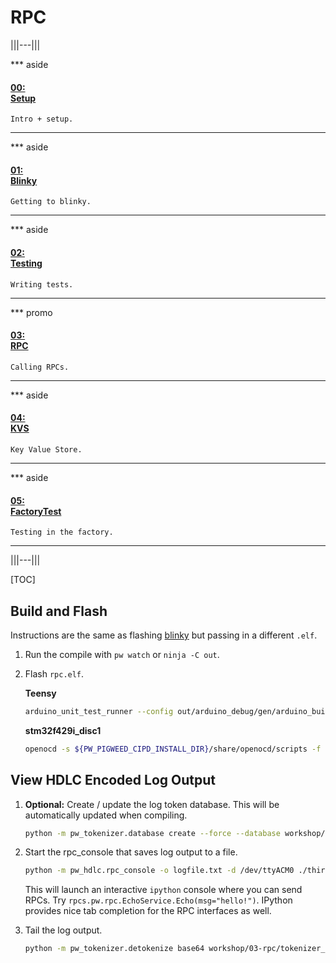 # RPC

|||---|||

*** aside
#### [00: <br/> Setup](/workshop/README.md)

`Intro + setup.`
***

*** aside
#### [01: <br/> Blinky](/workshop/01-blinky/README.md)

`Getting to blinky.`
***

*** aside
#### [02: <br/> Testing](/workshop/02-string-functions/README.md)

`Writing tests.`
***

*** promo
#### [03: <br/> RPC](/workshop/03-rpc/README.md)

`Calling RPCs.`
***

*** aside
#### [04: <br/> KVS](/workshop/04-kvs/README.md)

`Key Value Store.`
***

*** aside
#### [05: <br/> FactoryTest](/workshop/05-factory-test/README.md)

`Testing in the factory.`
***

|||---|||

[TOC]

## Build and Flash

Instructions are the same as flashing [blinky](/workshop/01-blinky/README.md)
but passing in a different `.elf`.

1. Run the compile with `pw watch` or `ninja -C out`.

1. Flash `rpc.elf`.

   **Teensy**

   ```sh
   arduino_unit_test_runner --config out/arduino_debug/gen/arduino_builder_config.json --upload-tool teensyloader --verbose --flash-only out/arduino_debug/obj/workshop/03-rpc/bin/rpc.elf
   ```

   **stm32f429i_disc1**

   ```sh
   openocd -s ${PW_PIGWEED_CIPD_INSTALL_DIR}/share/openocd/scripts -f ${PW_ROOT}/targets/stm32f429i-disc1/py/stm32f429i_disc1_utils/openocd_stm32f4xx.cfg -c "program out/arduino_debug/obj/workshop/03-rpc/bin/rpc.elf reset exit"
   ```

## View HDLC Encoded Log Output

1. **Optional:** Create / update the log token database. This will be
   automatically updated when compiling.

   ```sh
   python -m pw_tokenizer.database create --force --database workshop/03-rpc/tokenizer_database.csv out/arduino_debug/obj/workshop/03-rpc/bin/rpc.elf
   ```

1. Start the rpc_console that saves log output to a file.

   ```sh
   python -m pw_hdlc.rpc_console -o logfile.txt -d /dev/ttyACM0 ./third_party/pigweed/pw_rpc/echo.proto workshop/03-rpc/remoticon_proto/remoticon.proto
   ```

   This will launch an interactive `ipython` console where you can send
   RPCs. Try `rpcs.pw.rpc.EchoService.Echo(msg="hello!")`. IPython provides nice
   tab completion for the RPC interfaces as well.

1. Tail the log output.

   ```sh
   python -m pw_tokenizer.detokenize base64 workshop/03-rpc/tokenizer_database.csv -i logfile.txt --follow
   ```
